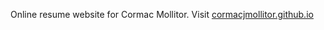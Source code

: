 Online resume website for Cormac Mollitor. Visit <a href="https://cormacjmollitor.github.io" target="_blank">cormacjmollitor.github.io</a>
